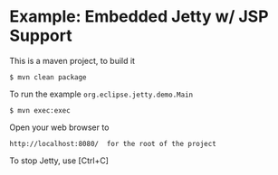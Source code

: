 Example: Embedded Jetty w/ JSP Support 
=====================================================

This is a maven project, to build it

    $ mvn clean package

To run the example `org.eclipse.jetty.demo.Main`

    $ mvn exec:exec

Open your web browser to

    http://localhost:8080/  for the root of the project

To stop Jetty, use [Ctrl+C]

